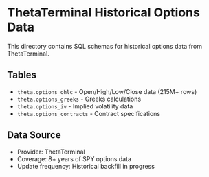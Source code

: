 # ThetaTerminal Historical Options Data

This directory contains SQL schemas for historical options data from ThetaTerminal.

## Tables
- `theta.options_ohlc` - Open/High/Low/Close data (215M+ rows)
- `theta.options_greeks` - Greeks calculations 
- `theta.options_iv` - Implied volatility data
- `theta.options_contracts` - Contract specifications

## Data Source
- Provider: ThetaTerminal
- Coverage: 8+ years of SPY options data
- Update frequency: Historical backfill in progress